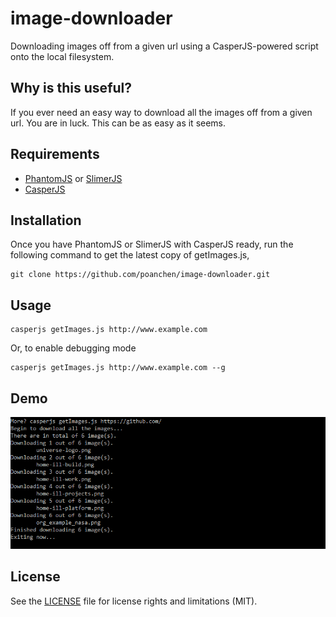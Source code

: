 # image-downloader
Downloading images off from a given url using a CasperJS-powered script onto the local filesystem.

## Why is this useful?

If you ever need an easy way to download all the images off from a given url. You are in luck. This can be as easy as it seems.

## Requirements

- [PhantomJS](http://phantomjs.org/) or [SlimerJS](https://slimerjs.org/)
- [CasperJS](http://casperjs.org/)

## Installation

Once you have PhantomJS or SlimerJS with CasperJS ready, run the following command to get the latest copy of getImages.js,

```
git clone https://github.com/poanchen/image-downloader.git
```

## Usage

```
casperjs getImages.js http://www.example.com
```

Or, to enable debugging mode

```
casperjs getImages.js http://www.example.com --g
```

## Demo

![Loading the first image](demo.PNG)

## License

See the [LICENSE](LICENSE.md) file for license rights and limitations (MIT).
